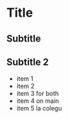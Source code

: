 # Title
## Subtitle
## Subtitle 2

- item 1
- item 2
- item 3 for both
- item 4 on main
- item 5 la colegu

